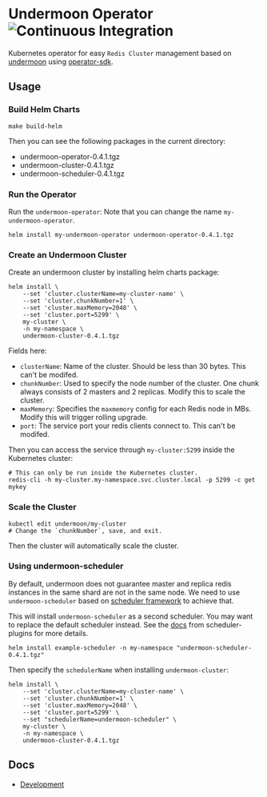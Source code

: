 # Undermoon Operator ![Continuous Integration](https://github.com/doyoubi/undermoon-operator/workflows/Continuous%20Integration/badge.svg)
Kubernetes operator for easy `Redis Cluster` management
based on [undermoon](https://github.com/doyoubi/undermoon)
using [operator-sdk](https://sdk.operatorframework.io/).

## Usage

### Build Helm Charts
```
make build-helm
```

Then you can see the following packages in the current directory:
- undermoon-operator-0.4.1.tgz
- undermoon-cluster-0.4.1.tgz
- undermoon-scheduler-0.4.1.tgz

### Run the Operator
Run the `undermoon-operator`:
Note that you can change the name `my-undermoon-operator`.
```
helm install my-undermoon-operator undermoon-operator-0.4.1.tgz
```

### Create an Undermoon Cluster
Create an undermoon cluster by installing helm charts package:
```
helm install \
    --set 'cluster.clusterName=my-cluster-name' \
    --set 'cluster.chunkNumber=1' \
    --set 'cluster.maxMemory=2048' \
    --set 'cluster.port=5299' \
    my-cluster \
    -n my-namespace \
    undermoon-cluster-0.4.1.tgz
```

Fields here:
- `clusterName`: Name of the cluster. Should be less than 30 bytes.
    This can't be modifed.
- `chunkNumber`: Used to specify the node number of the cluster.
    One chunk always consists of 2 masters and 2 replicas.
    Modify this to scale the cluster.
- `maxMemory`: Specifies the `maxmemory` config for each Redis node in MBs.
    Modify this will trigger rolling upgrade.
- `port`: The service port your redis clients connect to.
    This can't be modifed.

Then you can access the service through `my-cluster:5299` inside the Kubernetes cluster:
```
# This can only be run inside the Kubernetes cluster.
redis-cli -h my-cluster.my-namespace.svc.cluster.local -p 5299 -c get mykey
```

### Scale the Cluster
```
kubectl edit undermoon/my-cluster
# Change the `chunkNumber`, save, and exit.
```
Then the cluster will automatically scale the cluster.

### Using undermoon-scheduler
By default, undermoon does not guarantee master and replica redis instances in the same shard are not in the same node.
We need to use `undermoon-scheduler` based on [scheduler framework](https://kubernetes.io/docs/concepts/scheduling-eviction/scheduling-framework/) to achieve that.

This will install `undermoon-scheduler` as a second scheduler.
You may want to replace the default scheduler instead.
See the [docs](https://github.com/kubernetes-sigs/scheduler-plugins/blob/master/doc/install.md#as-a-second-scheduler) from scheduler-plugins for more details.

```
helm install example-scheduler -n my-namespace "undermoon-scheduler-0.4.1.tgz"
```

Then specify the `schedulerName` when installing `undermoon-cluster`:
```
helm install \
    --set 'cluster.clusterName=my-cluster-name' \
    --set 'cluster.chunkNumber=1' \
    --set 'cluster.maxMemory=2048' \
    --set 'cluster.port=5299' \
    --set "schedulerName=undermoon-scheduler" \
    my-cluster \
    -n my-namespace \
    undermoon-cluster-0.4.1.tgz
```

## Docs
- [Development](./docs/development.md)
